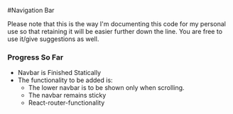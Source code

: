 #Navigation Bar

Please note that this is the way I'm documenting this code for my personal use so that retaining it will be easier further down the line. You are free to use it/give suggestions as well.

### Progress So Far

- Navbar is Finished Statically
- The functionality to be added is:
  - The lower navbar is to be shown only when scrolling.
  - The navbar remains sticky
  - React-router-functionality
